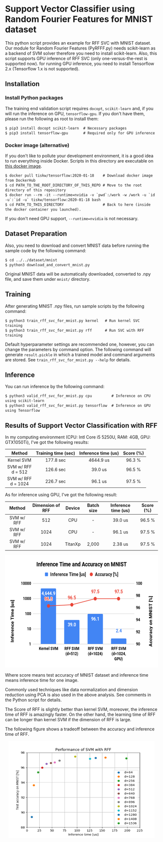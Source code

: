 # Support Vector Classifier using Random Fourier Features for MNIST dataset

This python script provides an example for RFF SVC with MNIST dataset.
Our module for Random Fourier Features (PyRFFF.py) needs scikit-learn as a backend of SVM solver therefore you need to install scikit-learn.
Also, this script supports GPU inference of RFF SVC (only one-versus-the-rest is supported now). for running GPU inference, you need to install Tensorflow 2.x (Tensorflow 1.x is not supported).


## Installation

### Install Python packages

The training end validation script requires `docopt`, `scikit-learn` and, if you will run the inference on GPU, `tensorflow-gpu`.
If you don't have them, please run the following as root to install them:

```console
$ pip3 install docopt scikit-learn  # Necessary packages
$ pip3 install tensorflow-gpu       # Required only for GPU inference
```

### Docker image (alternative)

If you don't like to pollute your development environment, it is a good idea to run everything inside Docker.
Scripts in this directory are executable on [this docker image](https://hub.docker.com/repository/docker/tiskw/tensorflow).

```console
$ docker pull tiskw/tensorflow:2020-01-18    # Download docker image from DockerHub
$ cd PATH_TO_THE_ROOT_DIRECTORY_OF_THIS_REPO # Move to the root directory of this repository
$ docker run --rm -it --runtime=nvidia -v `pwd`:/work -w /work -u `id -u`:`id -u` tiskw/tensorflow:2020-01-18 bash
$ cd PATH_TO_THIS_DIRECTORY                  # Back to here (inside the docker container you launched).
```

If you don't need GPU support, `--runtime=nvidia` is not necessary.


## Dataset Preparation

Also, you need to download and convert MNIST data before running the sample code by the following command:

```console
$ cd ../../dataset/mnist
$ python3 download_and_convert_mnist.py
```

Original MNIST data will be automatically downloaded, converted to .npy file, and save them under `mnist/` directory.


## Training

After generating MNIST .npy files, run sample scripts by the following command:

```console
$ python3 train_rff_svc_for_mnist.py kernel   # Run kernel SVC training
$ python3 train_rff_svc_for_mnist.py rff      # Run SVC with RFF training
```

Default hyperparameter settings are recommended one, however, you can change the parameters by command option.
The following command will generate `result.pickle` in which a trained model and command arguments are stored.
See `train_rff_svc_for_mnist.py --help` for details.


## Inference

You can run inference by the following command:

```console
$ python3 valid_rff_svc_for_mnist.py cpu         # Inference on CPU using scikit-learn
$ python3 valid_rff_svc_for_mnist.py tensorflow  # Inference on GPU using Tensorflow
```


## Results of Support Vector Classification with RFF

In my computing environment (CPU: Intl Core i5 5250U, RAM: 4GB, GPU: GTX1050Ti), I've got the following results:

| Method                   | Training time (sec) | Inference time (us) | Score (%) |
| :---------------------:  | :-----------------: | :-----------------: | :-------: |
| Kernel SVM               | 177.8 sec           | 4644.9 us           | 96.3 %    |
| SVM w/ RFF <br> d = 512  | 126.6 sec           | 39.0 us             | 96.5 %    |
| SVM w/ RFF <br> d = 1024 | 226.7 sec           | 96.1 us             | 97.5 %    |

As for inference using GPU, I've got the following result:

| Method     | Dimension of RFF | Device  | Batch size | Inference time (us) | Score (%) |
| :-------:  | :--------------: | :-----: | :---------:| :-----------------: | :-------: |
| SVM w/ RFF | 512              | CPU     | -          | 39.0 us             | 96.5 %    |
| SVM w/ RFF | 1024             | CPU     | -          | 96.1 us             | 97.5 %    |
| SVM w/ RFF | 1024             | TitanXp | 2,000      | 2.38 us             | 97.5 %    |

<div align="center">
  <img src="./figures/figure_Inference_Time_and_Accuracy_on_MNIST.png" width="600" height="371" alt="Inference Time vs Accuracy on MNIST" />
</div>

Where score means test accuracy of MNIST dataset and inference time means inference time for one image.

Commonly used techniques like data normalization and dimension reduction using PCA is also used in the above analysis.
See comments in the Python script for details.

The Score of RFF is slightly better than kernel SVM, moreover, the inference time of RFF is amazingly faster.
On the other hand, the learning time of RFF can be longer than kernel SVM if the dimension of RFF is large.

The following figure shows a tradeoff between the accuracy and inference time of RFF.

<div align="center">
  <img src="./figures/figure_rff_svc_for_mnist.png" width="480" height="320" alt="Accuracy for each dimention in RFF SVC" />
</div>

